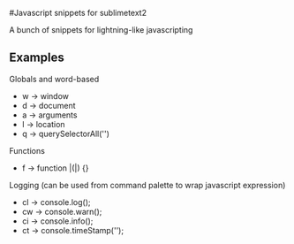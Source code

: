 #Javascript snippets for sublimetext2

A bunch of snippets for lightning-like javascripting

## Examples

Globals and word-based

* w → window
* d → document
* a → arguments
* l → location
* q → querySelectorAll('')

Functions

* f → function |(|) {}

Logging (can be used from command palette to wrap javascript expression)

* cl → console.log();
* cw → console.warn();
* ci → console.info();
* ct → console.timeStamp('');
